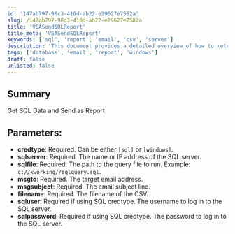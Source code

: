 ```yaml
---
id: '147ab797-98c3-410d-ab22-e29627e7582a'
slug: /147ab797-98c3-410d-ab22-e29627e7582a
title: 'VSASendSQLReport'
title_meta: 'VSASendSQLReport'
keywords: ['sql', 'report', 'email', 'csv', 'server']
description: 'This document provides a detailed overview of how to retrieve SQL data and send it as a report via email. It outlines the necessary parameters, including credential types, SQL server details, and email configurations required for successful execution.'
tags: ['database', 'email', 'report', 'windows']
draft: false
unlisted: false
---
```


## Summary

Get SQL Data and Send as Report  

## Parameters:

- **credtype**: Required. Can be either `[sql]` or `[windows]`.  
- **sqlserver**: Required. The name or IP address of the SQL server.  
- **sqlfile**: Required. The path to the query file to run. Example: `c://kworking//sqlquery.sql`.  
- **msgto**: Required. The target email address.  
- **msgsubject**: Required. The email subject line.  
- **filename**: Required. The filename of the CSV.  
- **sqluser**: Required if using SQL credtype. The username to log in to the SQL server.  
- **sqlpassword**: Required if using SQL credtype. The password to log in to the SQL server.  

